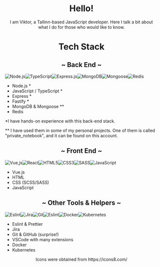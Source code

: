 <h1 align="center">Hello!</h1>

<p align="center">I am Viktor, a Tallinn-based JavaScript developer. Here I talk a bit about what I do for those who would like to know.</p>

<h1 align="center">Tech Stack</h1>

<h2 align="center">~ Back End ~</h2>

![Node.js](https://img.icons8.com/color/48/nodejs.png)![TypeScript](https://img.icons8.com/color/48/typescript.png)![Express.js](https://img.icons8.com/ios/48/express-js.png)![MongoDB](https://img.icons8.com/external-tal-revivo-filled-tal-revivo/48/external-mongodb-a-cross-platform-document-oriented-database-program-logo-filled-tal-revivo.png)![Mongoose](https://img.icons8.com/color/48/mongoose.png)![Redis](https://img.icons8.com/color/48/redis.png)

- Node.js * 
- JavaScript / TypeScript *
- Express *
- Fastify *
- MongoDB & Mongoose **
- Redis

*I have hands-on experience with this back-end stack.

** I have used them in some of my personal projects. One of them is called "private_notebook", and it can be found on this account.

<h2 align="center">~ Front End ~</h2>

![Vue,js](https://img.icons8.com/external-tal-revivo-shadow-tal-revivo/48/external-vuejs-an-open-source-javascript-framework-for-building-user-interfaces-and-single-page-applications-logo-shadow-tal-revivo.png)![React](https://upload.wikimedia.org/wikipedia/commons/thumb/a/a7/React-icon.svg/45px-React-icon.svg.png)![HTML5](https://img.icons8.com/color/48/html-5.png)![CSS3](https://img.icons8.com/color/48/css3.png)![SASS](https://img.icons8.com/color/48/sass.png)![JavaScript](https://img.icons8.com/color/48/javascript.png)

- Vue.js
- HTML
- CSS (SCSS/SASS)
- JavaScript

<h2 align="center">~ Other Tools & Helpers ~</h2>

![Eslint](https://img.icons8.com/color/48/eslint.png)![Jira](https://img.icons8.com/color/48/jira.png)![Git](https://img.icons8.com/color/48/git.png)![Eslint](https://img.icons8.com/color/48/visual-studio-code-2019.png)![Docker](https://img.icons8.com/fluency/48/docker.png)![Kubernetes](https://img.icons8.com/color/48/kubernetes.png)

  - Eslint & Prettier
  - Jira
  - Git & GitHub (surprise!)
  - VSCode with many extensions
  - Docker
  - Kubernetes
  
<p align="center">Icons were obtained from https://icons8.com/ </p>
